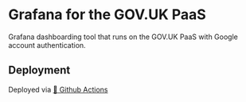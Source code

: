 # Grafana for the GOV.UK PaaS

Grafana dashboarding tool that runs on the GOV.UK PaaS with Google account authentication.

## Deployment

Deployed via [:rocket: Github Actions](https://github.com/alphagov/grafana-paas/actions/workflows/release.yml)